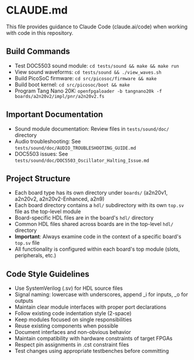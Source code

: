 # CLAUDE.md

This file provides guidance to Claude Code (claude.ai/code) when working with code in this repository.

## Build Commands
- Test DOC5503 sound module: `cd tests/sound && make && make run`
- View sound waveforms: `cd tests/sound && ./view_waves.sh`
- Build PicoSoC firmware: `cd src/picosoc/firmware && make`
- Build boot kernel: `cd src/picosoc/boot && make`
- Program Tang Nano 20K: `openfpgaloader -b tangnano20k -f boards/a2n20v2/impl/pnr/a2n20v2.fs`

## Important Documentation
- Sound module documentation: Review files in `tests/sound/doc/` directory
- Audio troubleshooting: See `tests/sound/doc/AUDIO_TROUBLESHOOTING_GUIDE.md`
- DOC5503 issues: See `tests/sound/doc/DOC5503_Oscillator_Halting_Issue.md`

## Project Structure
- Each board type has its own directory under `boards/` (a2n20v1, a2n20v2, a2n20v2-Enhanced, a2n9)
- Each board directory contains a `hdl/` subdirectory with its own `top.sv` file as the top-level module
- Board-specific HDL files are in the board's `hdl/` directory
- Common HDL files shared across boards are in the top-level `hdl/` directory
- **Important**: Always examine code in the context of a specific board's `top.sv` file
- All functionality is configured within each board's top module (slots, peripherals, etc.)

## Code Style Guidelines
- Use SystemVerilog (.sv) for HDL source files
- Signal naming: lowercase with underscores, append _i for inputs, _o for outputs
- Maintain clear module interfaces with proper port declarations
- Follow existing code indentation style (2-space)
- Keep modules focused on single responsibilities
- Reuse existing components when possible
- Document interfaces and non-obvious behavior
- Maintain compatibility with hardware constraints of target FPGAs
- Respect pin assignments in .cst constraint files
- Test changes using appropriate testbenches before committing